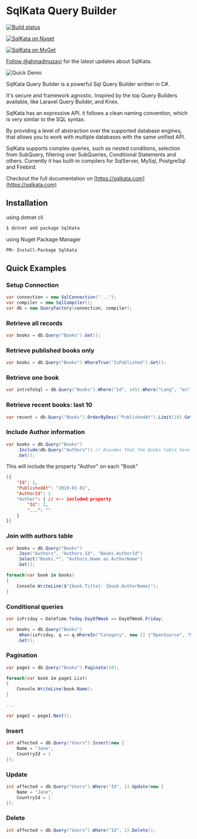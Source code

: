 # SqlKata Query Builder

[![Build status](https://ci.appveyor.com/api/projects/status/bh022c0ol5u6s41p?svg=true)](https://ci.appveyor.com/project/ahmad-moussawi/querybuilder)

[![SqlKata on Nuget](https://img.shields.io/nuget/vpre/SqlKata.svg)](https://www.nuget.org/packages/SqlKata)

[![SqlKata on MyGet](https://img.shields.io/myget/sqlkata/v/SqlKata.svg?label=myget)](https://www.myget.org/feed/sqlkata/package/nuget/SqlKata)

<a href="https://twitter.com/ahmadmuzavi?ref_src=twsrc%5Etfw" class="twitter-follow-button" data-size="large" data-show-count="false">Follow @ahmadmuzavi</a> for the latest updates about SqlKata.

![Quick Demo](https://i.imgur.com/jOWD4vk.gif)


SqlKata Query Builder is a powerful Sql Query Builder written in C#.

It's secure and framework agnostic. Inspired by the top Query Builders available, like Laravel Query Builder, and Knex.

SqlKata has an expressive API. it follows a clean naming convention, which is very similar to the SQL syntax.

By providing a level of abstraction over the supported database engines, that allows you to work with multiple databases with the same unified API.

SqlKata supports complex queries, such as nested conditions, selection from SubQuery, filtering over SubQueries, Conditional Statements and others. Currently it has built-in compilers for SqlServer, MySql, PostgreSql and Firebird.

Checkout the full documentation on [https://sqlkata.com](https://sqlkata.com)

## Installation

using dotnet cli
```sh
$ dotnet add package SqlKata
```

using Nuget Package Manager
```sh
PM> Install-Package SqlKata
```


## Quick Examples

### Setup Connection

```cs
var connection = new SqlConnection("...");
var compiler = new SqlCompiler();
var db = new QueryFactory(connection, compiler);
```

### Retrieve all records
```cs
var books = db.Query("Books").Get();
```

### Retrieve published books only
```cs
var books = db.Query("Books").WhereTrue("IsPublished").Get();
```

### Retrieve one book
```cs
var introToSql = db.Query("Books").Where("Id", 145).Where("Lang", "en").First();
```

### Retrieve recent books: last 10
```cs
var recent = db.Query("Books").OrderByDesc("PublishedAt").Limit(10).Get();
```

### Include Author information
```cs
var books = db.Query("Books")
    .Include(db.Query("Authors")) // Assumes that the Books table have a `AuthorId` column
    .Get();
```

This will include the property "Author" on each "Book"
```json
[{
    "Id": 1,
    "PublishedAt": "2019-01-01",
    "AuthorId": 2
    "Author": { // <-- included property
        "Id": 2,
        "...": ""
    }
}]
```

### Join with authors table

```cs
var books = db.Query("Books")
    .Join("Authors", "Authors.Id", "Books.AuthorId")
    .Select("Books.*", "Authors.Name as AuthorName")
    .Get();

foreach(var book in books)
{
    Console.WriteLine($"{book.Title}: {book.AuthorName}");
}
```

### Conditional queries
```cs
var isFriday = DateTime.Today.DayOfWeek == DayOfWeek.Friday;

var books = db.Query("Books")
    .When(isFriday, q => q.WhereIn("Category", new [] {"OpenSource", "MachineLearning"}))
    .Get();
```

### Pagination

```cs
var page1 = db.Query("Books").Paginate(10);

foreach(var book in page1.List)
{
    Console.WriteLine(book.Name);
}

...

var page2 = page1.Next();
```

### Insert

```cs
int affected = db.Query("Users").Insert(new {
    Name = "Jane",
    CountryId = 1
});
```

### Update

```cs
int affected = db.Query("Users").Where("Id", 1).Update(new {
    Name = "Jane",
    CountryId = 1
});
```

### Delete

```cs
int affected = db.Query("Users").Where("Id", 1).Delete();
```
